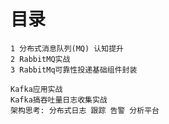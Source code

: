 # 目录
```
1 分布式消息队列(MQ) 认知提升
2 RabbitMQ实战
3 RabbitMq可靠性投递基础组件封装
```

```
Kafka应用实战
Kafka搞吞吐量日志收集实战
架构思考: 分布式日志 跟踪 告警 分析平台
```